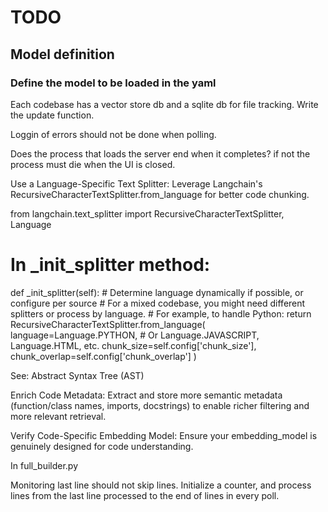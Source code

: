 # TODO

## Model definition

### Define the model to be loaded in the yaml

Each codebase has a vector store db and a sqlite db for file tracking.  Write the update function.

Loggin of errors should not be done when polling.

Does the process that loads the server end when it completes?  if not the process must die when the UI is closed.


Use a Language-Specific Text Splitter: Leverage Langchain's RecursiveCharacterTextSplitter.from_language for better code chunking.

from langchain.text_splitter import RecursiveCharacterTextSplitter, Language

# In _init_splitter method:
def _init_splitter(self):
    # Determine language dynamically if possible, or configure per source
    # For a mixed codebase, you might need different splitters or process by language.
    # For example, to handle Python:
    return RecursiveCharacterTextSplitter.from_language(
        language=Language.PYTHON, # Or Language.JAVASCRIPT, Language.HTML, etc.
        chunk_size=self.config['chunk_size'],
        chunk_overlap=self.config['chunk_overlap']
    )

See: Abstract Syntax Tree (AST)

Enrich Code Metadata: Extract and store more semantic metadata (function/class names, imports, docstrings) to enable richer filtering and more relevant retrieval.



Verify Code-Specific Embedding Model: Ensure your embedding_model is genuinely designed for code understanding.




In full_builder.py

Monitoring last line should not skip lines.  Initialize a counter, and process lines from the last line processed to 
the end of lines in every poll.